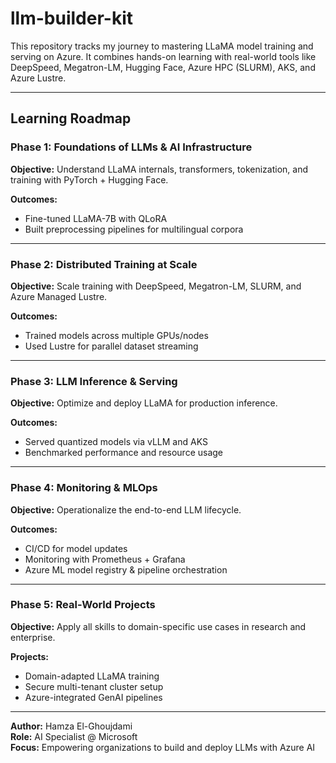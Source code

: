 # llm-builder-kit 

This repository tracks my journey to mastering LLaMA model training and serving on Azure. It combines hands-on learning with real-world tools like DeepSpeed, Megatron-LM, Hugging Face, Azure HPC (SLURM), AKS, and Azure Lustre.

---

## Learning Roadmap

### Phase 1: Foundations of LLMs & AI Infrastructure
**Objective:** Understand LLaMA internals, transformers, tokenization, and training with PyTorch + Hugging Face.

**Outcomes:**
- Fine-tuned LLaMA-7B with QLoRA
- Built preprocessing pipelines for multilingual corpora

---

### Phase 2: Distributed Training at Scale
**Objective:** Scale training with DeepSpeed, Megatron-LM, SLURM, and Azure Managed Lustre.

**Outcomes:**
- Trained models across multiple GPUs/nodes
- Used Lustre for parallel dataset streaming

---

### Phase 3: LLM Inference & Serving
**Objective:** Optimize and deploy LLaMA for production inference.

**Outcomes:**
- Served quantized models via vLLM and AKS
- Benchmarked performance and resource usage

---

### Phase 4: Monitoring & MLOps
**Objective:** Operationalize the end-to-end LLM lifecycle.

**Outcomes:**
- CI/CD for model updates
- Monitoring with Prometheus + Grafana
- Azure ML model registry & pipeline orchestration

---

### Phase 5: Real-World Projects
**Objective:** Apply all skills to domain-specific use cases in research and enterprise.

**Projects:**
- Domain-adapted LLaMA training
- Secure multi-tenant cluster setup
- Azure-integrated GenAI pipelines

---

**Author:** Hamza El-Ghoujdami  
**Role:** AI Specialist @ Microsoft  
**Focus:** Empowering organizations to build and deploy LLMs with Azure AI
